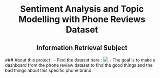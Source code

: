 <div id="header" align="center">
  <h1><strong>Sentiment Analysis and Topic Modelling with Phone Reviews Dataset</strong></h1>
  <h2 align="center">Information Retrieval Subject</h2>
</div>

<div id="content">
  ### About this project :
  - Find the dataset here :
  <a href="https://www.kaggle.com/datasets/PromptCloudHQ/amazon-reviews-unlocked-mobile-phones">
    <img src="https://img.shields.io/badge/Kaggle-blue?style=for-the-badge&logo=kaggle&logoColor=white"/>
  </a>
  - The goal is to make a dashboard from the phone review dataset to find the good things and the bad things about this specific phone brand.
</div>
